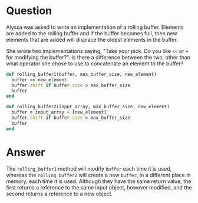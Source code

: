 # Question
Alyssa was asked to write an implementation of a rolling buffer. Elements are added to the rolling buffer and if the buffer becomes full, then new elements that are added will displace the oldest elements in the buffer.

She wrote two implementations saying, "Take your pick. Do you like `<<` or `+` for modifying the buffer?". Is there a difference between the two, other than what operator she chose to use to concatenate an element to the buffer?
```ruby
def rolling_buffer1(buffer, max_buffer_size, new_element)
  buffer << new_element
  buffer.shift if buffer.size > max_buffer_size
  buffer
end

def rolling_buffer2(input_array, max_buffer_size, new_element)
  buffer = input_array + [new_element]
  buffer.shift if buffer.size > max_buffer_size
  buffer
end
```
# Answer
The `rolling_buffer1` method will modify `buffer` each time it is used, whereas the `rolling_buffer2` will create a new `buffer`, in a different place in memory, each time it is used. Although they have the same return value, the first returns a reference to the same input object, however modified, and the second returns a reference to a new object. 